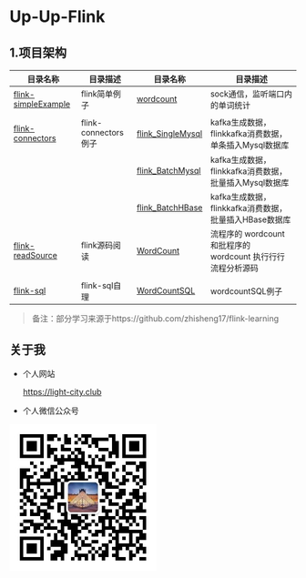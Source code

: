 # Up-Up-Flink

## 1.项目架构

| 目录名称 | 目录描述 | 目录名称    | 目录描述                                   |
| ----------- | ------------------------------------------ | ------------------------------------------ | ------------------------------------------ |
| [flink-simpleExample](./flink-simpleExample) | flink简单例子 | [wordcount](./flink-simpleExample/wordcount) | sock通信，监听端口内的单词统计             |
|  | |  |  |
| [flink-connectors](./flink-connectors) | flink-connectors例子 | [flink_SingleMysql](./flink-connectors/flink_SingleMysql) | kafka生成数据，flinkkafka消费数据，单条插入Mysql数据库 |
|  |  | [flink_BatchMysql](./flink-connectors/flink_BatchMysql) | kafka生成数据，flinkkafka消费数据，批量插入Mysql数据库 |
|  |  | [flink_BatchHBase](./flink-connectors/flink_BatchHBase) | kafka生成数据，flinkkafka消费数据，批量插入HBase数据库 |
| [flink-readSource](./flink-readSource) | flink源码阅读 | [WordCount](./flink-readSource/wordcount) | 流程序的 wordcount 和批程序的 wordcount 执行行行流程分析源码 |
|  |  |  |  |
| [flink-sql](./FlinkSQL) | flink-sql自理 | [WordCountSQL](./flink-sql/WordCountSQL) | wordcountSQL例子 |



> 备注：部分学习来源于https://github.com/zhisheng17/flink-learning



## 关于我

- 个人网站

    https://light-city.club
- 个人微信公众号

![wechat](./img/pub/wechat.jpg)
